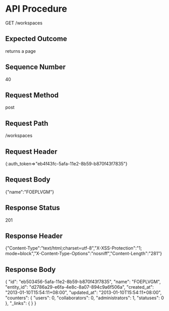 # API Procedure
GET /workspaces
## Expected Outcome
returns a page
## Sequence Number
40
## Request Method
post
## Request Path
/workspaces
## Request Header
{:auth_token=>"eb4f43fc-5afa-11e2-8b59-b870f43f7835"}
## Request Body
{"name":"FOEPLVGM"}

## Response Status
201
## Response Header
{"Content-Type":"text/html;charset=utf-8","X-XSS-Protection":"1; mode=block","X-Content-Type-Options":"nosniff","Content-Length":"281"}

## Response Body
{
  "id": "eb503456-5afa-11e2-8b59-b870f43f7835",
  "name": "FOEPLVGM",
  "entity_id": "d2786a29-e6fa-4e8c-8a07-894c9a6f506a",
  "created_at": "2013-01-10T15:54:11+08:00",
  "updated_at": "2013-01-10T15:54:11+08:00",
  "counters": {
    "users": 0,
    "collaborators": 0,
    "administrators": 1,
    "statuses": 0
  },
  "_links": {
  }
}
